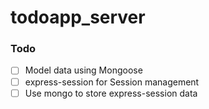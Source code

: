# todoapp_server


### Todo
- [ ] Model data using Mongoose
- [ ] express-session for Session management
- [ ] Use mongo to store express-session data